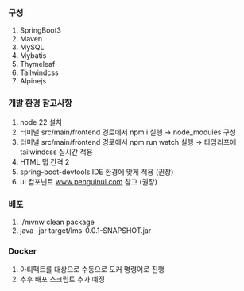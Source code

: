 ### 구성
1. SpringBoot3
2. Maven
3. MySQL
4. Mybatis
5. Thymeleaf
6. Tailwindcss
7. Alpinejs

### 개발 환경 참고사항
1. node 22 설치
2. 터미널 src/main/frontend 경로에서 npm i 실행 &rarr; node_modules 구성
3. 터미널 src/main/frontend 경로에서 npm run watch 실행 &rarr; 타임리프에 tailwindcss 실시간 적용
4. HTML 탭 간격 2
5. spring-boot-devtools IDE 환경에 맞게 적용 (권장)
6. ui 컴포넌트 www.penguinui.com 참고 (권장)

### 배포
1. ./mvnw clean package
2. java -jar target/lms-0.0.1-SNAPSHOT.jar

### Docker
1. 아티팩트를 대상으로 수동으로 도커 명령어로 진행
2. 추후 배포 스크립트 추가 예정